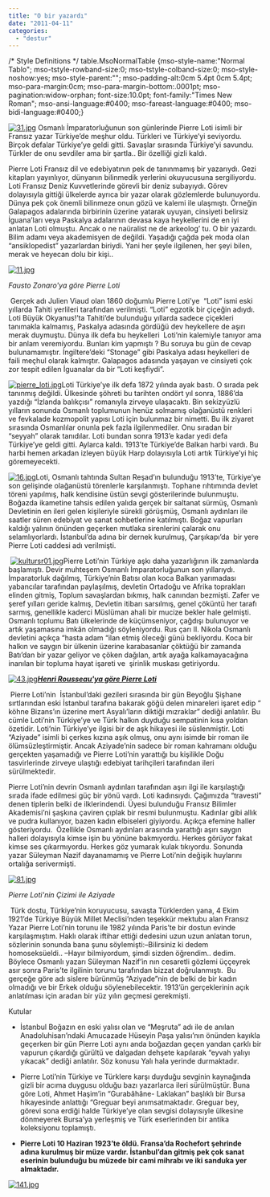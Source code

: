 ```yaml
---
title: "O bir yazardı"
date: "2011-04-11"
categories: 
  - "destur"
---
```


/\* Style Definitions \*/ table.MsoNormalTable {mso-style-name:"Normal Tablo"; mso-tstyle-rowband-size:0; mso-tstyle-colband-size:0; mso-style-noshow:yes; mso-style-parent:""; mso-padding-alt:0cm 5.4pt 0cm 5.4pt; mso-para-margin:0cm; mso-para-margin-bottom:.0001pt; mso-pagination:widow-orphan; font-size:10.0pt; font-family:"Times New Roman"; mso-ansi-language:#0400; mso-fareast-language:#0400; mso-bidi-language:#0400;}

[![31.jpg](/uploads/2011/04/31.jpg)](/uploads/2011/04/31.jpg "31.jpg") Osmanlı İmparatorluğunun son günlerinde Pierre Loti isimli bir Fransız yazar Türkiye’de meşhur oldu. Türkleri ve Türkiye’yi seviyordu. Birçok defalar Türkiye’ye geldi gitti. Savaşlar sırasında Türkiye’yi savundu. Türkler de onu sevdiler ama bir şartla.. Bir özelliği gizli kaldı.

Pierre Loti Fransız dil ve edebiyatının pek de tanınmamış bir yazarıydı. Gezi kitapları yayınlıyor, dünyanın bilinmedik yerlerini okuyucusuna sergiliyordu. Loti Fransız Deniz Kuvvetlerinde görevli bir deniz subayıydı. Görev dolayısıyla gittiği ülkelerde ayrıca bir yazar olarak gözlemlerde bulunuyordu. Dünya pek çok önemli bilinmeze onun gözü ve kalemi ile ulaşmıştı. Örneğin Galapagos adalarında birbirinin üzerine yatarak uyuyan, cinsiyeti belirsiz İguana’ları veya Paskalya adalarının devasa kaya heykellerini de en iyi anlatan Loti olmuştu. Ancak o ne naüralist ne de arkeolog’ tu. O bir yazardı. Bilim adamı veya akademisyen de değildi. Yaşadığı çağda pek moda olan “ansiklopedist” yazarlardan biriydi. Yani her şeyle ilgilenen, her şeyi bilen,  merak ve heyecan dolu bir kişi..

[![11.jpg](/uploads/2011/04/11.jpg)](/uploads/2011/04/11.jpg "11.jpg")

_Fausto Zonaro'ya göre Pierre Loti_

 Gerçek adı Julien Viaud olan 1860 doğumlu Pierre Loti’ye  “Loti” ismi eski yıllarda Tahiti yerlileri tarafından verilmişti. “Loti” egzotik bir çiçeğin adıydı. Loti Büyük Okyanus!’ta Tahiti’de bulunduğu yıllarda sadece çiçekleri tanımakla kalmamış, Paskalya adasında gördüğü dev heykellere de aşırı merak duymuştu. Dünya ilk defa bu heykelleri  Loti’nin kalemiyle tanıyor ama bir anlam veremiyordu. Bunları kim yapmıştı ? Bu soruya bu gün de cevap bulunamamıştır. İngiltere’deki “Stonage” gibi Paskalya adası heykelleri de faili meçhul olarak kalmıştır. Galapagos adasında yaşayan ve cinsiyeti çok zor tespit edilen İguanalar da bir “Loti keşfiydi”.

[![pierre_loti.jpg](/uploads/2011/04/pierre_loti.jpg)](/uploads/2011/04/pierre_loti.jpg "pierre_loti.jpg")Loti Türkiye’ye ilk defa 1872 yılında ayak bastı. O sırada pek tanınmış değildi. Ülkesinde şöhreti bu tarihten ondört yıl sonra, 1886’da yazdığı “İzlanda balıkçısı” romanıyla zirveye ulaşacaktı. Bin sekizyüzlü yılların sonunda Osmanlı toplumunun henüz solmamış olağanüstü renkleri ve fevkalade kozmopolit yapısı Loti için bulunmaz bir nimetti. Bu ilk ziyaret sırasında Osmanlılar onunla pek fazla ilgilenmediler. Onu sıradan bir “seyyah” olarak tanıdılar. Loti bundan sonra 1913’e kadar yedi defa Türkiye’ye geldi gitti. Aylarca kaldı. 1913’te Türkiye’de Balkan harbi vardı. Bu harbi hemen arkadan izleyen büyük Harp dolayısıyla Loti artık Türkiye’yi hiç göremeyecekti.

[![16.jpg](/uploads/2011/04/16.jpg)](/uploads/2011/04/16.jpg "16.jpg")Loti, Osmanlı tahtında Sultan Reşad’ın bulunduğu 1913’te, Türkiye’ye son gelişinde olağanüstü törenlerle karşılanmıştı. Tophane rıhtımında devlet töreni yapılmış, halk kendisine üstün sevgi gösterilerinde bulunmuştu. Boğazda ikametine tahsis edilen yalıda gerçek bir saltanat sürmüş, Osmanlı Devletinin en ileri gelen kişileriyle sürekli görüşmüş, Osmanlı aydınları ile saatler süren edebiyat ve sanat sohbetlerine katılmıştı. Boğaz vapurları kaldığı yalının önünden geçerken mutlaka sirenlerini çalarak onu selamlıyorlardı. İstanbul’da adına bir dernek kurulmuş, Çarşıkapı’da  bir yere Pierre Loti caddesi adı verilmişti.

 [![kultursr01.jpg](/uploads/2011/04/kultursr01.jpg)](/uploads/2011/04/kultursr01.jpg "kultursr01.jpg")Pierre Loti’nin Türkiye aşkı daha yazarlığının ilk zamanlarda başlamıştı. Devir muhteşem Osmanlı İmparatorluğunun son yıllarıydı. İmparatorluk dağılmış, Türkiye’nin Batısı olan koca Balkan yarımadası yabancılar tarafından paylaşılmış, devletin Ortadoğu ve Afrika toprakları elinden gitmiş, Toplum savaşlardan bıkmış, halk canından bezmişti. Zafer ve şeref yılları geride kalmış, Devletin itibarı sarsılmış, genel çöküntü her tarafı sarmış, genellikle kaderci Müslüman ahali bir mucize bekler hale gelmişti. Osmanlı toplumu Batı ülkelerinde de küçümseniyor, çağdışı bulunuyor ve artık yaşamasına imkân olmadığı söyleniyordu. Rus çarı II. Nikola Osmanlı devletini açıkça “hasta adam “ilan etmiş öleceği günü bekliyordu. Koca bir halkın ve saygın bir ülkenin üzerine karabasanlar çöktüğü bir zamanda Batı’dan bir yazar geliyor ve çöken dağılan, artık ayağa kalkamayacağına inanılan bir topluma hayat işareti ve  şirinlik muskası getiriyordu.

[![43.jpg](/uploads/2011/04/43.jpg)](/uploads/2011/04/43.jpg "43.jpg")__[_Henri Rousseau'ya göre Pierre Loti_](/uploads/2011/04/43.jpg "43.jpg")__

 Pierre Loti’nin  İstanbul’daki gezileri sırasında bir gün Beyoğlu Şişhane sırtlarından eski İstanbul tarafına bakarak göğü delen minareleri işaret edip “ köhne Bizans’ın üzerine mert Asyalı’ların diktiği mızraklar” dediği anlatılır. Bu cümle Loti’nin Türkiye’ye ve Türk halkın duyduğu sempatinin kısa yoldan özetidir. Loti’nin Türkiye’ye ilgisi bir de aşk hikayesi ile süslenmiştir. Loti “Aziyade” isimli bi çerkes kızına aşık olmuş, onu aynı isimde bir roman ile ölümsüzleştirmiştir. Ancak Aziyade’nin sadece bir roman kahramanı olduğu gerçekten yaşamadığı ve Pierre Loti’nin yarattığı bu kişilikle Doğu tasvirlerinde zirveye ulaştığı edebiyat tarihçileri tarafından ileri sürülmektedir.

Pierre Loti’nin devrin Osmanlı aydınları tarafından aşırı ilgi ile karşılaştığı sırada ifade edilmesi güç bir yönü vardı. Loti kadınsıydı. Çağımızda “travesti” denen tiplerin belki de ilklerindendi. Üyesi bulunduğu Fransız Bilimler Akademisi’ni şaşkına çaviren çıplak bir resmi bulunmuştu. Kadınlar gibi allık ve pudra kullanıyor, bazen kadın elbiseleri giyiyordu. Açıkça efemine haller gösteriyordu.  Özellikle Osmanlı aydınları arasında yarattığı aşırı saygın halleri dolayısıyla kimse işin bu yönüne bakmıyordu. Herkes görüyor fakat kimse ses çıkarmıyordu. Herkes göz yumarak kulak tıkıyordu. Sonunda yazar Süleyman Nazif dayanamamış ve Pierre Loti’nin değişik huylarını ortalığa serivermişti.

[![81.jpg](/uploads/2011/04/81.jpg)](/uploads/2011/04/81.jpg "81.jpg")

_Pierre Loti'nin Çizimi ile Aziyade_

 Türk dostu, Türkiye’nin koruyucusu, savaşta Türklerden yana, 4 Ekim 1921’de Türkiye Büyük Millet Meclisi’nden teşekkür mektubu alan Fransız Yazar Pierre Loti’nin torunu ile 1982 yılında Paris’te bir dostun evinde karşılaşmıştım. Haklı olarak iftihar ettiği dedesini uzun uzun anlatan torun, sözlerinin sonunda bana şunu söylemişti:–Bilirsiniz ki dedem homoseksüeldi.. –Hayır bilmiyordum, şimdi sizden öğrendim.. dedim. Böylece Osmanlı yazarı Süleyman Nazif’in nın cesaretli gözlemi üççeyrek asır sonra Paris’te ilgilinin torunu tarafından bizzat doğrulanmıştı.  Bu gerçeğe göre adı sislere bürünmüş “Aziyade”nin de belki de bir kadın olmadığı ve bir Erkek olduğu söylenebilecektir. 1913’ün gerçeklerinin açık anlatılması için aradan bir yüz yılın geçmesi gerekmişti.

Kutular

- İstanbul Boğazın en eski yalısı olan ve “Meşruta” adı ile de anılan Anadoluhisarı’ndaki Amucazade Hüseyin Paşa yalısı’nın önünden kayıkla geçerken bir gün Pierre Loti aynı anda boğazdan geçen yandan çarklı bir vapurun çıkardığı gürültü ve dalgadan dehşete kapılarak “eyvah yalıyı yıkacak” dediği anlatılır. Söz konusu Yalı hala yerinde durmaktadır.

- Pierre Loti’nin Türkiye ve Türklere karşı duyduğu sevginin kaynağında gizli bir acıma duygusu olduğu bazı yazarlarca ileri sürülmüştür. Buna göre Loti, Ahmet Haşim’in “Gurabâhâne- Laklakan” başlıklı bir Bursa hikayesinde anlattığı “Greguar beyi anımsatmaktadır. Greguar bey, görevi sona erdiği halde Türkiye’ye olan sevgisi dolayısıyle ülkesine dönmeyerek Bursa’ya yerleşmiş ve Türk eserlerinden bir antika koleksiyonu toplamıştı.

- **Pierre Loti 10 Haziran 1923’te öldü. Fransa’da Rochefort şehrinde adına kurulmuş bir müze vardır. İstanbul’dan gitmiş pek çok sanat eserinin bulunduğu bu müzede bir cami mihrabı ve iki sanduka yer almaktadır.**           

[![141.jpg](/uploads/2011/04/141.jpg)](/uploads/2011/04/141.jpg "141.jpg")
